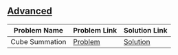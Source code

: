 ## [Advanced](https://www.hackerrank.com/domains/data-structures/data-structures)

Problem Name|Problem Link|Solution Link
---|---|---
Cube Summation|[Problem](https://www.hackerrank.com/challenges/cube-summation/problem)|[Solution](/cube-summation.cpp)
